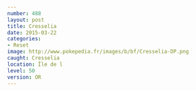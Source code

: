 ```yaml
---
number: 488
layout: post
title: Cresselia
date: 2015-03-22
categories:
- Reset
image: http://www.pokepedia.fr/images/b/bf/Cresselia-DP.png
caught: Cresselia
location: Île de l
level: 50
version: OR
---
```

